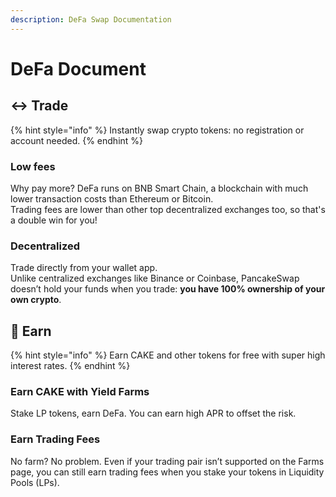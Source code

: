 ```yaml
---
description: DeFa Swap Documentation
---
```


# DeFa Document

## ↔️ Trade

{% hint style="info" %}
Instantly swap crypto tokens: no registration or account needed.
{% endhint %}

### Low fees

Why pay more? DeFa runs on BNB Smart Chain, a blockchain with much lower transaction costs than Ethereum or Bitcoin.\
Trading fees are lower than other top decentralized exchanges too, so that's a double win for you!

### Decentralized

Trade directly from your wallet app.\
Unlike centralized exchanges like Binance or Coinbase, PancakeSwap doesn’t hold your funds when you trade: **you have 100% ownership of your own crypto**.

## 💸 Earn

{% hint style="info" %}
Earn CAKE and other tokens for free with super high interest rates.
{% endhint %}

### Earn CAKE with Yield Farms

Stake LP tokens, earn DeFa. You can earn high APR to offset the risk.

### Earn Trading Fees

No farm? No problem. Even if your trading pair isn’t supported on the Farms page, you can still earn trading fees when you stake your tokens in Liquidity Pools (LPs).

